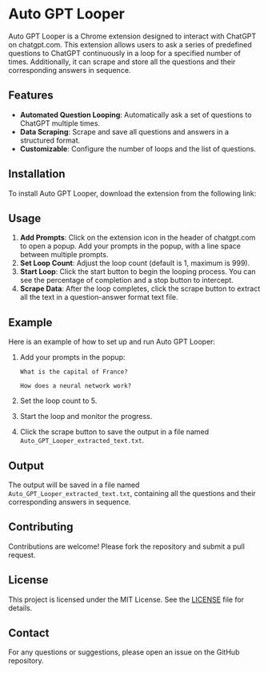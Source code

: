 # Auto GPT Looper

Auto GPT Looper is a Chrome extension designed to interact with ChatGPT on chatgpt.com. This extension allows users to ask a series of predefined questions to ChatGPT continuously in a loop for a specified number of times. Additionally, it can scrape and store all the questions and their corresponding answers in sequence.

## Features

- **Automated Question Looping**: Automatically ask a set of questions to ChatGPT multiple times.
- **Data Scraping**: Scrape and save all questions and answers in a structured format.
- **Customizable**: Configure the number of loops and the list of questions.

## Installation

To install Auto GPT Looper, download the extension from the following link:

<!-- [Download Auto GPT Looper](https://github.com/yourusername/auto-gpt-looper/releases) -->

## Usage

1. **Add Prompts**: Click on the extension icon in the header of chatgpt.com to open a popup. Add your prompts in the popup, with a line space between multiple prompts.
2. **Set Loop Count**: Adjust the loop count (default is 1, maximum is 999).
3. **Start Loop**: Click the start button to begin the looping process. You can see the percentage of completion and a stop button to intercept.
4. **Scrape Data**: After the loop completes, click the scrape button to extract all the text in a question-answer format text file.

## Example

Here is an example of how to set up and run Auto GPT Looper:

1. Add your prompts in the popup:
    ```
    What is the capital of France?

    How does a neural network work?
    ```

2. Set the loop count to 5.

3. Start the loop and monitor the progress.

4. Click the scrape button to save the output in a file named `Auto_GPT_Looper_extracted_text.txt`.

## Output

The output will be saved in a file named `Auto_GPT_Looper_extracted_text.txt`, containing all the questions and their corresponding answers in sequence.

## Contributing

Contributions are welcome! Please fork the repository and submit a pull request.

## License

This project is licensed under the MIT License. See the [LICENSE](LICENSE) file for details.

## Contact

For any questions or suggestions, please open an issue on the GitHub repository.

